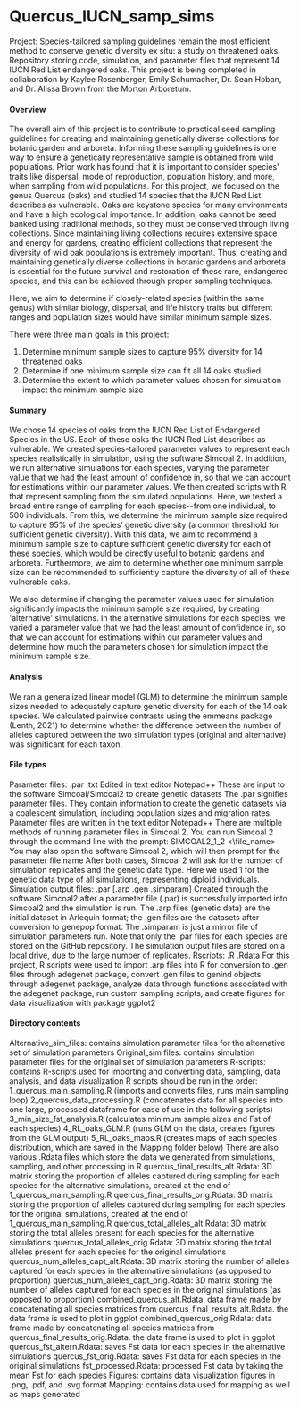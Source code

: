 # Quercus_IUCN_samp_sims
Project: Species-tailored sampling guidelines remain the most efficient method to conserve genetic diversity ex situ: a study on threatened oaks.
Repository storing code, simulation, and parameter files that represent 14 IUCN Red List endangered oaks. This project is being completed in collaboration by Kaylee Rosenberger, Emily Schumacher, Dr. Sean Hoban, and Dr. Alissa Brown from the Morton Arboretum.

#### Overview
The overall aim of this project is to contribute to practical seed sampling guidelines for creating and maintaining genetically diverse collections for botanic garden and arboreta. Informing these sampling guidelines is one way to ensure a genetically representative sample is obtained from wild populations. Prior work has found that it is important to consider species' traits like dispersal, mode of reproduction, population history, and more, when sampling from wild populations. For this project, we focused on the genus Quercus (oaks) and studied 14 species that the IUCN Red List describes as vulnerable. Oaks are keystone species for many environments and have a high ecological importance. In addition, oaks cannot be seed banked using traditional methods, so they must be conserved through living collections. Since maintaining living collections requires extensive space and energy for gardens, creating efficient collections that represent the diversity of wild oak populations is extremely important. Thus, creating and maintaining genetically diverse collections in botanic gardens and arboreta is essential for the future survival and restoration of these rare, endangered species, and this can be achieved through proper sampling techniques.

Here, we aim to determine if closely-related species (within the same genus) with similar biology, dispersal, and life history traits but different ranges and population sizes would have similar minimum sample sizes.

There were three main goals in this project: 
1) Determine minimum sample sizes to capture 95% diversity for 14 threatened oaks
2) Determine if one minimum sample size can fit all 14 oaks studied
3) Determine the extent to which parameter values chosen for simulation impact the minimum sample size


#### Summary
We chose 14 species of oaks from the IUCN Red List of Endangered Species in the US. Each of these oaks the IUCN Red List describes as vulnerable. We created species-tailored parameter values to represent each species realistically in simulation, using the software Simcoal 2. In addition, we run alternative simulations for each species, varying the parameter value that we had the least amount of confidence in, so that we can account for estimations within our parameter values. We then created scripts with R that represent sampling from the simulated populations. Here, we tested a broad entire range of sampling for each species--from one individual, to 500 individuals. From this, we determine the minimum sample size required to capture 95% of the species’ genetic diversity (a common threshold for sufficient genetic diversity). With this data, we aim to recommend a minimum sample size to capture sufficient genetic diversity for each of these species, which would be directly useful to botanic gardens and arboreta. Furthermore, we aim to determine whether one minimum sample size can be recommended to sufficiently capture the diversity of all of these vulnerable oaks. 

We also determine if changing the parameter values used for simulation significantly impacts the minimum sample size required, by creating 'alternative' simulations. In the alternative simulations for each species, we varied a parameter value that we had the least amount of confidence in, so that we can account for estimations within our parameter values and determine how much the parameters chosen for simulation impact the minimum sample size. 

#### Analysis
We ran a generalized linear model (GLM) to determine the minimum sample sizes needed to adequately capture genetic diversity for each of the 14 oak species. We calculated pairwise contrasts using the emmeans package (Lenth, 2021) to determine whether the difference between the number of alleles captured between the two simulation types (original and alternative) was significant for each taxon.


#### File types
Parameter files:
    .par .txt
    Edited in text editor Notepad++
    These are input to the software Simcoal/Simcoal2 to create genetic datasets The .par signifies parameter files.  They contain information to create the genetic datasets via a coalescent simulation, including population sizes and migration rates. Parameter files are written in the text editor Notepad++ 
    There are multiple methods of running parameter files in Simcoal 2. You can run Simcoal 2 through the command line with the prompt: SIMCOAL2_1_2 <\file_name>
    You may also open the software Simcoal 2, which will then prompt for the parameter file name
    After both cases, Simcoal 2 will ask for the number of simulation replicates and the genetic data type. Here we used 1 for the genetic data type of all simulations, representing diploid individuals. 
Simulation output files:
    .par [.arp .gen .simparam]
    Created through the software Simcoal2 after a parameter file (.par) is successfully imported into Simcoal2 and the simulation is run.  The .arp files (genetic data) are the initial dataset in Arlequin format; the .gen files are the datasets after conversion to genepop format.  The .simparam is just a mirror file of simulation parameters run. 
    Note that only the .par files for each species are stored on the GitHub repository. The simulation output files are stored on a local drive, due to the large number of replicates. 
Rscripts:
    .R .Rdata
    For this project, R scripts were used to import .arp files into R for conversion to .gen files through adegenet package, convert .gen files to genind objects through adegenet package, analyze data through functions associated with the adegenet package, run custom sampling scripts, and create figures for data visualization with package ggplot2

#### Directory contents
Alternative_sim_files: contains simulation parameter files for the alternative set of simulation parameters
Original_sim files: contains simulation parameter files for the original set of simulation parameters
R-scripts: contains R-scripts used for importing and converting data, sampling, data analysis, and data visualization 
R scripts should be run in the order: 
    1_quercus_main_sampling.R (imports and converts files, runs main sampling loop) 
    2_quercus_data_processing.R (concatenates data for all species into one large, processed dataframe for ease of use in the following scripts)
    3_min_size_fst_analysis.R (calculates minimum sample sizes and Fst of each species) 
    4_RL_oaks_GLM.R (runs GLM on the data, creates figures from the GLM output)
    5_RL_oaks_maps.R (creates maps of each species distribution, which are saved in the Mapping folder below)
There are also various .Rdata files which store the data we generated from simulations, sampling, and other processing in R
    quercus_final_results_alt.Rdata: 3D matrix storing the proportion of alleles captured during sampling for each species for the alternative simulations, created at the end of 1_quercus_main_sampling.R
    quercus_final_results_orig.Rdata: 3D matrix storing the proportion of alleles captured during sampling for each species for the original simulations, created at the end of 1_quercus_main_sampling.R
    quercus_total_alleles_alt.Rdata: 3D matrix storing the total alleles present for each species for the alternative simulations
    quercus_total_alleles_orig.Rdata: 3D matrix storing the total alleles present for each species for the original simulations
    quercus_num_alleles_capt_alt.Rdata: 3D matrix storing the number of alleles captured for each species in the alternative simulations (as opposed to proportion)
    quercus_num_alleles_capt_orig.Rdata: 3D matrix storing the number of alleles captured for each species in the original simulations (as opposed to proportion)
    combined_quercus_alt.Rdata: data frame made by concatenating all species matrices from quercus_final_results_alt.Rdata. the data frame is used to plot in ggplot
    combined_quercus_orig.Rdata: data frame made by concatenating all species matrices from quercus_final_results_orig.Rdata. the data frame is used to plot in ggplot
    quercus_fst_altern.Rdata: saves Fst data for each species in the alternative simulations 
    quercus_fst_orig.Rdata: saves Fst data for each species in the original simulations
    fst_processed.Rdata: processed Fst data by taking the mean Fst for each species
Figures: contains data visualization figures in .png, .pdf, and .svg format 
Mapping: contains data used for mapping as well as maps generated 
    